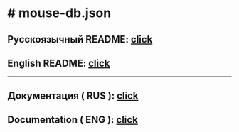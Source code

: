 # # mouse-db.json
## Русскоязычный README: [click](https://github.com/DarkVessel/quick.db.json/blob/main/md/RU/README_RU.md)
## English README: [click](https://github.com/DarkVessel/quick.db.json/blob/main/md/EN/README_EN.md)
---
## Документация ( RUS ): [click](https://github.com/DarkVessel/quick.db.json/blob/main/md/RU/DOCUMENTATION_RU.md)
## Documentation ( ENG ): [click](https://github.com/DarkVessel/quick.db.json/blob/main/md/EN/DOCUMENTATION_EN.md)